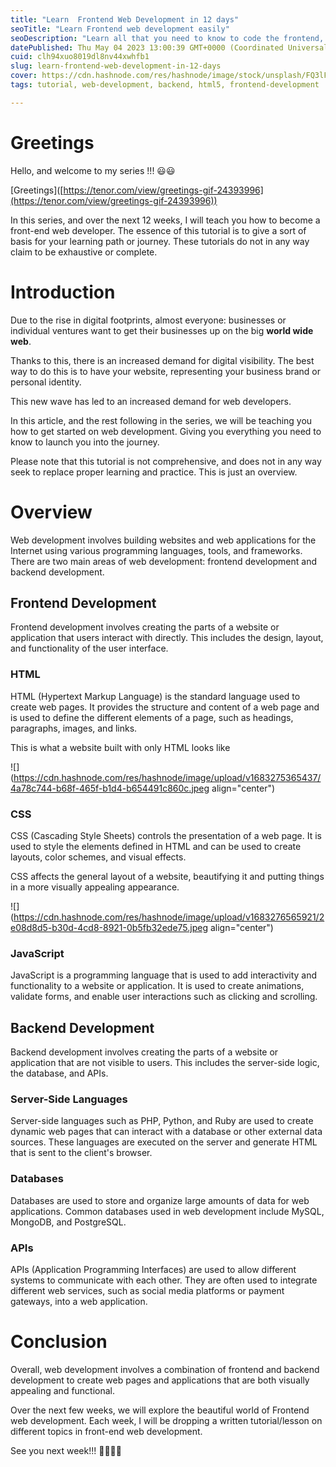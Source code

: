 ```yaml
---
title: "Learn  Frontend Web Development in 12 days"
seoTitle: "Learn Frontend web development easily"
seoDescription: "Learn all that you need to know to code the frontend, Learn in-demand skills like HTML, CSS, Javascript, ReactJs, jquery, and build beautiful websites."
datePublished: Thu May 04 2023 13:00:39 GMT+0000 (Coordinated Universal Time)
cuid: clh94xuo8019dl8nv44xwhfb1
slug: learn-frontend-web-development-in-12-days
cover: https://cdn.hashnode.com/res/hashnode/image/stock/unsplash/FQ3lFA4Zi58/upload/9ffce3c62d809565f2a3e1266825446d.jpeg
tags: tutorial, web-development, backend, html5, frontend-development

---
```


# Greetings

Hello, and welcome to my series !!! 😃😃

\[Greetings\]([https://tenor.com/view/greetings-gif-24393996](https://tenor.com/view/greetings-gif-24393996))

In this series, and over the next 12 weeks, I will teach you how to become a front-end web developer. The essence of this tutorial is to give a sort of basis for your learning path or journey. These tutorials do not in any way claim to be exhaustive or complete.

# Introduction

Due to the rise in digital footprints, almost everyone: businesses or individual ventures want to get their businesses up on the big **world wide web**.

Thanks to this, there is an increased demand for digital visibility. The best way to do this is to have your website, representing your business brand or personal identity.

This new wave has led to an increased demand for web developers.

In this article, and the rest following in the series, we will be teaching you how to get started on web development. Giving you everything you need to know to launch you into the journey.

Please note that this tutorial is not comprehensive, and does not in any way seek to replace proper learning and practice. This is just an overview.

# Overview

Web development involves building websites and web applications for the Internet using various programming languages, tools, and frameworks. There are two main areas of web development: frontend development and backend development.

## Frontend Development

Frontend development involves creating the parts of a website or application that users interact with directly. This includes the design, layout, and functionality of the user interface.

### HTML

HTML (Hypertext Markup Language) is the standard language used to create web pages. It provides the structure and content of a web page and is used to define the different elements of a page, such as headings, paragraphs, images, and links.

This is what a website built with only HTML looks like

![](https://cdn.hashnode.com/res/hashnode/image/upload/v1683275365437/4a78c744-b68f-465f-b1d4-b654491c860c.jpeg align="center")

### CSS

CSS (Cascading Style Sheets) controls the presentation of a web page. It is used to style the elements defined in HTML and can be used to create layouts, color schemes, and visual effects.

CSS affects the general layout of a website, beautifying it and putting things in a more visually appealing appearance.

![](https://cdn.hashnode.com/res/hashnode/image/upload/v1683276565921/2e08d8d5-b30d-4cd8-8921-0b5fb32ede75.jpeg align="center")

### JavaScript

JavaScript is a programming language that is used to add interactivity and functionality to a website or application. It is used to create animations, validate forms, and enable user interactions such as clicking and scrolling.

## Backend Development

Backend development involves creating the parts of a website or application that are not visible to users. This includes the server-side logic, the database, and APIs.

### Server-Side Languages

Server-side languages such as PHP, Python, and Ruby are used to create dynamic web pages that can interact with a database or other external data sources. These languages are executed on the server and generate HTML that is sent to the client's browser.

### Databases

Databases are used to store and organize large amounts of data for web applications. Common databases used in web development include MySQL, MongoDB, and PostgreSQL.

### APIs

APIs (Application Programming Interfaces) are used to allow different systems to communicate with each other. They are often used to integrate different web services, such as social media platforms or payment gateways, into a web application.

# Conclusion

Overall, web development involves a combination of frontend and backend development to create web pages and applications that are both visually appealing and functional.

Over the next few weeks, we will explore the beautiful world of Frontend web development. Each week, I will be dropping a written tutorial/lesson on different topics in front-end web development.

See you next week!!! 🤩🤩🤩🤩